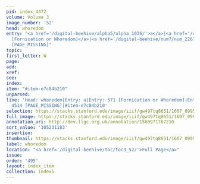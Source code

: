 ```yaml
---
pid: index_4472
volume: Volume 3
image_number: '52'
head: whoredom
entry: "<a href='/digital-beehive/alpha5/alpha_1036/'>a</a>|<a href='/digital-beehive/num3/num_0729/'>571
  [Fornication or Whoredom]</a>|<a href='/digital-beehive/num7/num_2267/'>1528 [Whoredom]</a>|4514
  [PAGE_MISSING]"
topic:
first_letter: W
page:
add:
xref:
see:
index:
item: "#item-e7c84b210"
unparsed:
line: 'Head: whoredom|Entry: a|Entry: 571 [Fornication or Whoredom]|Entry: 1528 [Whoredom]|Entry:
  4514 [PAGE_MISSING]|#item-e7c84b210'
selection: https://stacks.stanford.edu/image/iiif/gw497tq8651/1607_0995/1777,1183,705,126/full/0/default.jpg
full_image: https://stacks.stanford.edu/image/iiif/gw497tq8651/1607_0995/full/full/0/default.jpg
annotation_uri: http://dev.llgc.org.uk/annotation/1560971767210
sort_value: '305231183'
insertion:
thumbnail: https://stacks.stanford.edu/image/iiif/gw497tq8651/1607_0995/1777,1183,705,126/150,/0/default.jpg
label: whoredom
location: "<a href='/digital-beehive/toc/toc3_52/'>Full Page</a>"
issue:
order: '495'
layout: index_item
collection: index5
---
```

